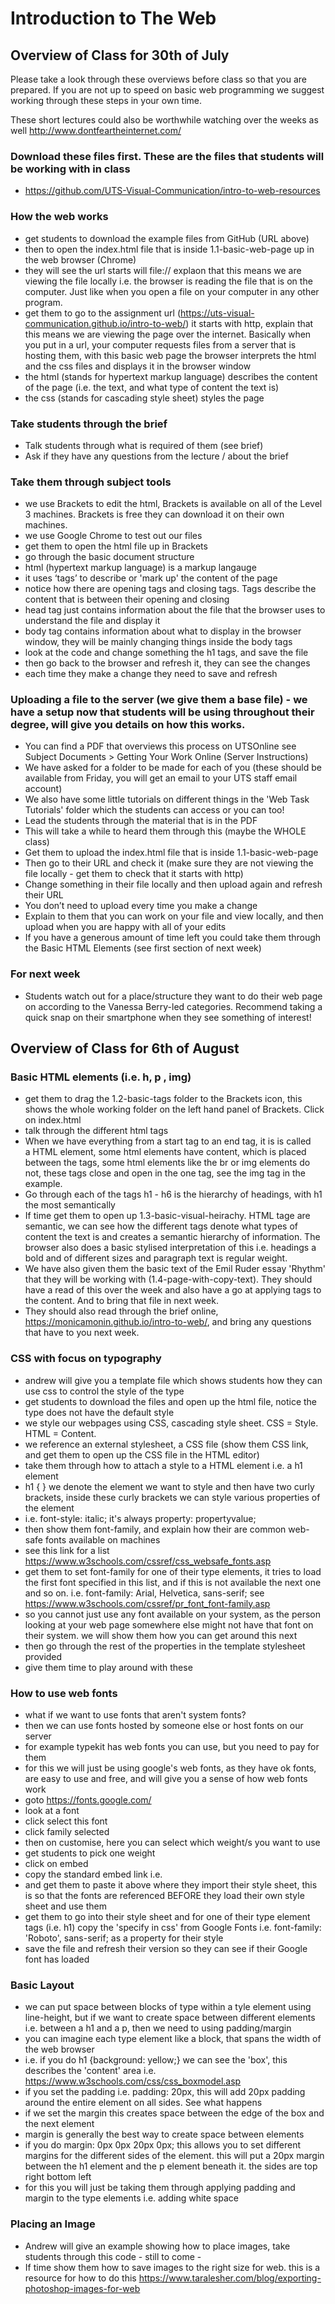 # Introduction to The Web

## Overview of Class for 30th of July

Please take a look through these overviews before class so that you are prepared. If you are not up to speed on basic web programming we suggest working through these steps in your own time.

These short lectures could also be worthwhile watching over the weeks as well http://www.dontfeartheinternet.com/

### Download these files first. These are the files that students will be working with in class
* https://github.com/UTS-Visual-Communication/intro-to-web-resources

### How the web works
* get students to download the example files from GitHub (URL above)
* then to open the index.html file that is inside 1.1-basic-web-page up in the web browser (Chrome)
* they will see the url starts will file:// explaon that this means we are viewing the file locally i.e. the browser is reading the file that is on the computer. Just like when you open a file on your computer in any other program.
* get them to go to the assignment url (https://uts-visual-communication.github.io/intro-to-web/) it starts with http, explain that this means we are viewing the page over the internet. Basically when you put in a url, your computer requests files from a server that is hosting them, with this basic web page the browser interprets the html and the css files and displays it in the browser window
* the html (stands for hypertext markup language) describes the content of the page (i.e. the text, and what type of content the text is)
* the css (stands for cascading style sheet) styles the page

### Take students through the brief
* Talk students through what is required of them (see brief)
* Ask if they have any questions from the lecture / about the brief

### Take them through subject tools
* we use Brackets to edit the html, Brackets is available on all of the Level 3 machines. Brackets is free they can download it on their own machines.
* we use Google Chrome to test out our files
* get them to open the html file up in Brackets
* go through the basic document structure
* html (hypertext markup language) is a markup langauge
* it uses ‘tags’ to describe or 'mark up' the content of the page
* notice how there are opening tags and closing tags. Tags describe the content that is between their opening and closing
* head tag just contains information about the file that the browser uses to understand the file and display it
* body tag contains information about what to display in the browser window, they will be mainly changing things inside the body tags
* look at the code and change something the h1 tags, and save the file
* then go back to the browser and refresh it, they can see the changes
* each time they make a change they need to save and refresh 

### Uploading a file to the server (we give them a base file) - we have a setup now that students will be using throughout their degree, will give you details on how this works.
* You can find a PDF that overviews this process on UTSOnline see Subject Documents > Getting Your Work Online (Server Instructions)
* We have asked for a folder to be made for each of you (these should be available from Friday, you will get an email to your UTS staff email account)
* We also have some little tutorials on different things in the 'Web Task Tutorials' folder which the students can access or you can too!
* Lead the students through the material that is in the PDF
* This will take a while to heard them through this (maybe the WHOLE class)
* Get them to upload the index.html file that is inside 1.1-basic-web-page
* Then go to their URL and check it (make sure they are not viewing the file locally - get them to check that it starts with http)
* Change something in their file locally and then upload again and refresh their URL
* You don’t need to upload every time you make a change
* Explain to them that you can work on your file and view locally, and then upload when you are happy with all of your edits
* If you have a generous amount of time left you could take them through the Basic HTML Elements (see first section of next week)

### For next week
* Students watch out for a place/structure they want to do their web page on according to the Vanessa Berry-led categories. Recommend taking a quick snap on their smartphone when they see something of interest!


## Overview of Class for 6th of August

### Basic HTML elements (i.e. h, p , img)
* get them to drag the 1.2-basic-tags folder to the Brackets icon, this shows the whole working folder on the left hand panel of Brackets. Click on index.html
* talk through the different html tags
* When we have everything from a start tag to an end tag, it is is called a HTML element, some html elements have content, which is placed between the tags, some html elements like the br or img elements do not, these tags close and open in the one tag, see the img tag in the example.
* Go through each of the tags h1 - h6 is the hierarchy of headings, with h1 the most semantically
* If time get them to open up 1.3-basic-visual-heirachy. HTML tage are semantic, we can see how the different tags denote what types of content the text is and creates a semantic hierarchy of information. The browser also does a basic stylised interpretation of this i.e. headings a bold and of different sizes and paragraph text is regular weight.
* We have also given them the basic text of the Emil Ruder essay 'Rhythm' that they will be working with (1.4-page-with-copy-text). They should have a read of this over the week and also have a go at applying tags to the content. And to bring that file in next week.
* They should also read through the brief online, https://monicamonin.github.io/intro-to-web/, and bring any questions that have to you next week.

### CSS with focus on typography
* andrew will give you a template file which shows students how they can use css to control the style of the type
* get students to download the files and open up the html file, notice the type does not have the default style
* we style our webpages using CSS, cascading style sheet. CSS = Style. HTML = Content.
* we reference an external stylesheet, a CSS file (show them CSS link, and get them to open up the CSS file in the HTML editor)
* take them through how to attach a style to a HTML element i.e. a h1 element
* h1 { } we denote the element we want to style and then have two curly brackets, inside these curly brackets we can style various properties of the element
* i.e. font-style: italic; it's always property: propertyvalue;
* then show them font-family, and explain how their are common web-safe fonts available on machines
* see this link for a list https://www.w3schools.com/cssref/css_websafe_fonts.asp
* get them to set font-family for one of their type elements, it tries to load the first font specified in this list, and if this is not available the next one and so on. i.e. font-family: Arial, Helvetica, sans-serif; see https://www.w3schools.com/cssref/pr_font_font-family.asp
* so you cannot just use any font available on your system, as the person looking at your web page somewhere else might not have that font on their system. we will show them how you can get around this next 
* then go through the rest of the properties in the template stylesheet provided
* give them time to play around with these


### How to use web fonts
* what if we want to use fonts that aren't  system fonts?
* then we can use fonts hosted by someone else or host fonts on our server
* for example typekit has web fonts you can use, but you need to pay for them
* for this we will just be using google's web fonts, as they have ok fonts, are easy to use and free, and will give you a sense of how web fonts work
* goto https://fonts.google.com/
* look at a font
* click select this font
* click family selected
* then on customise, here you can select which weight/s you want to use
* get students to pick one weight
* click on embed
* copy the standard embed link i.e. <link href="https://fonts.googleapis.com/css?family=Roboto" rel="stylesheet">
* and get them to paste it above where they import their style sheet, this is so that the fonts are referenced BEFORE they load their own style sheet and use them
* get them to go into their style sheet and for one of their type element tags (i.e. h1) copy the 'specify in css' from Google Fonts i.e. font-family: 'Roboto', sans-serif; as a property for their style
* save the file and refresh their version so they can see if their Google font has loaded


### Basic Layout
* we can put space between blocks of type within a tyle element using line-height, but if we want to create space between different elements i.e. between a h1 and a p, then we need to using padding/margin
* you can imagine each type element like a block, that spans the width of the web browser
* i.e. if you do h1 {background: yellow;} we can see the 'box', this describes the 'content' area i.e. https://www.w3schools.com/css/css_boxmodel.asp
* if you set the padding i.e. padding: 20px, this will add 20px padding around the entire element on all sides. See what happens
* if we set the margin this creates space between the edge of the box and the next element
* margin is generally the best way to create space between elements
* if you do margin: 0px 0px 20px 0px; this allows you to set different margins for the different sides of the element. this will put a 20px margin between the h1 element and the p element beneath it. the sides are top right bottom left
* for this you will just be taking them through applying padding and margin to the type elements i.e. adding white space


### Placing an Image
* Andrew will give an example showing how to place images, take students through this code - still to come -
* If time show them how to save images to the right size for web. this is a resource for how to do this https://www.taralesher.com/blog/exporting-photoshop-images-for-web


